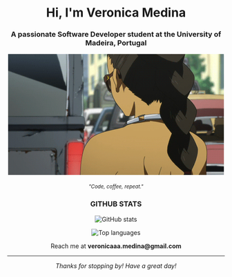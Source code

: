 <div align="center">

<h1>Hi, I'm Veronica Medina</h1>

<h3>A passionate Software Developer student at the University of Madeira, Portugal</h3>

<p>
  <img src="tumblr_moiy1atz0P1qzqnxxo1_500.gif" alt="Michiko Malandro" width="500"/>
</p>

<p><small><i>"Code, coffee, repeat."</i></small></p>

<h3><b>GITHUB STATS</b></h3>

<p>
  <img src="https://github-readme-stats.vercel.app/api?username=2121022&show_icons=true&theme=great-gatsby" alt="GitHub stats" />
</p>

<p>
  <img src="https://github-readme-stats.vercel.app/api/top-langs?username=2121022&show_icons=true&locale=en&layout=compact&theme=great-gatsby" alt="Top languages" />
</p>

<p>Reach me at <b>veronicaaa.medina@gmail.com</b></p>

<hr>

<p><i>Thanks for stopping by! Have a great day!</i></p>

</div>
